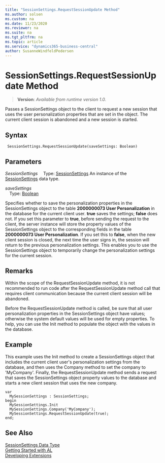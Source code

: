 ```yaml
---
title: "SessionSettings.RequestSessionUpdate Method"
ms.author: solsen
ms.custom: na
ms.date: 11/23/2020
ms.reviewer: na
ms.suite: na
ms.tgt_pltfrm: na
ms.topic: article
ms.service: "dynamics365-business-central"
author: SusanneWindfeldPedersen
---
```

[//]: # (START>DO_NOT_EDIT)
[//]: # (IMPORTANT:Do not edit any of the content between here and the END>DO_NOT_EDIT.)
[//]: # (Any modifications should be made in the .xml files in the ModernDev repo.)
# SessionSettings.RequestSessionUpdate Method
> **Version**: _Available from runtime version 1.0._

Passes a SessionSettings object to the client to request a new session that uses the user personalization properties that are set in the object. The current client session is abandoned and a new session is started.


## Syntax
```
 SessionSettings.RequestSessionUpdate(saveSettings: Boolean)
```
## Parameters
*SessionSettings*
&emsp;Type: [SessionSettings](sessionsettings-data-type.md)
An instance of the [SessionSettings](sessionsettings-data-type.md) data type.

*saveSettings*  
&emsp;Type: [Boolean](../boolean/boolean-data-type.md)  

Specifies whether to save the personalization properties in the SessionSettings object to the table **2000000073 User Personalization** in the database for the current client user. **true** saves the settings; **false** does not.
If you set this parameter to **true**, before sending the request to the client, the server instance will store the property values of the SessionSettings object to the corresponding fields in the table **2000000073 User Personalization**.
If you set this to **false**, when the new client session is closed, the next time the user signs in, the session will return to the previous personalization settings. This enables you to use the SessionSettings object to temporarily change the personalization settings for the current session.
        



[//]: # (IMPORTANT: END>DO_NOT_EDIT)

## Remarks  
Within the scope of the RequestSessionUpdate method, it is not recommended to run code after the RequestSessionUpdate method call that requires client communication because the current client session will be abandoned.

Before the RequestSessionUpdate method is called, be sure that all user personalization properties in the SessionSettings object have values; otherwise the system default values will be used for empty properties. To help, you can use the Init method to populate the object with the values in the database.

## Example  
This example uses the Init method to create a SessionSettings object that includes the current client user's personalization settings from the database, and then uses the Company method to set the company to 'MyCompany'. Finally, the RequestSessionUpdate method sends a request that saves the SessionSettings object property values to the database and starts a new client session that uses the new company.

```
var
  MySessionSettings : SessionSettings;
begin
  MySessionSettings.Init
  MySessionSettings.Company('MyCompany');
  MySessionSettings.RequestSessionUpdate(true);
end;  
```  


## See Also
[SessionSettings Data Type](sessionsettings-data-type.md)  
[Getting Started with AL](../../devenv-get-started.md)  
[Developing Extensions](../../devenv-dev-overview.md)